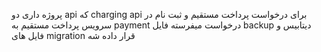 پروژه داری دو api که  charging api  برای درخواست پرداخت مستقیم و ثبت نام در سرویس پرداخت مستقیم  به payment درخواست میفرسته 
فایل backup دیتابیس و فایل های migration قرار داده شه  
